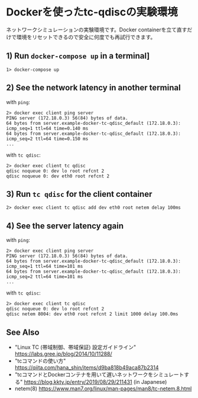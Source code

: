# Dockerを使ったtc-qdiscの実験環境

ネットワークシミュレーションの実験環境です。Docker containerを立て直すだけで環境をリセットできるので安全に何度でも再試行できます。

## 1) Run `docker-compose up` in a terminal]

```console
1> docker-compose up
```

## 2) See the network latency in another terminal

with `ping`:

```console
2> docker exec client ping server
PING server (172.18.0.3) 56(84) bytes of data.
64 bytes from server.example-docker-tc-qdisc_default (172.18.0.3): icmp_seq=1 ttl=64 time=0.140 ms
64 bytes from server.example-docker-tc-qdisc_default (172.18.0.3): icmp_seq=2 ttl=64 time=0.150 ms
...
```

with `tc qdisc`:

```console
2> docker exec client tc qdisc
qdisc noqueue 0: dev lo root refcnt 2
qdisc noqueue 0: dev eth0 root refcnt 2
```

## 3) Run `tc qdisc` for the client container

```console
2> docker exec client tc qdisc add dev eth0 root netem delay 100ms
```

## 4) See the server latency again

with `ping`:

```console
2> docker exec client ping server
PING server (172.18.0.3) 56(84) bytes of data.
64 bytes from server.example-docker-tc-qdisc_default (172.18.0.3): icmp_seq=1 ttl=64 time=101 ms
64 bytes from server.example-docker-tc-qdisc_default (172.18.0.3): icmp_seq=2 ttl=64 time=101 ms
...
```

with `tc qdisc`:


```console
2> docker exec client tc qdisc
qdisc noqueue 0: dev lo root refcnt 2
qdisc netem 8004: dev eth0 root refcnt 2 limit 1000 delay 100.0ms
```

## See Also

* "Linux TC (帯域制御、帯域保証) 設定ガイドライン" https://labs.gree.jp/blog/2014/10/11288/
* "tcコマンドの使い方" https://qiita.com/hana_shin/items/d9ba818b49aca87b2314
* "tcコマンドとDockerコンテナを用いて遅いネットワークをシミュレートする" https://blog.kkty.jp/entry/2019/08/29/211431 (in Japanese)
* netem(8) https://www.man7.org/linux/man-pages/man8/tc-netem.8.html
